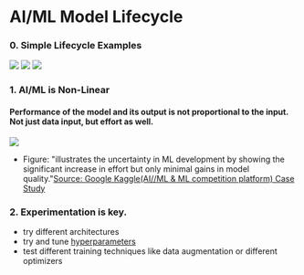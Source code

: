 # AI/ML Model Lifecycle

### 0. Simple Lifecycle Examples
![](slide_images/slide_26.png)
![](slide_images/slide_43.png)
![](slide_images/slide_44.png)

###  1. AI/ML is Non-Linear
#### Performance of the model and its output is not proportional to the input. Not just data input, but effort as well.
![](images/effort-success.png)
- Figure: "illustrates the uncertainty in ML development by showing the significant increase in effort but only minimal gains in model quality."[Source: Google Kaggle(AI//ML & ML competition platform) Case Study](https://developers.google.com/machine-learning/managing-ml-projects/planning)

### 2. Experimentation is key. 
- try different architectures  
- try and tune [hyperparameters](https://docs.ultralytics.com/guides/hyperparameter-tuning/)
- test different training techniques like data augmentation or different optimizers


